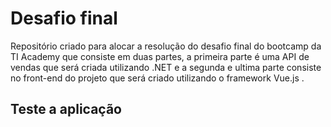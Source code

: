 # Desafio final

Repositório criado para alocar a resolução do desafio final do bootcamp da TI Academy que consiste em duas partes, 
a primeira parte é uma API de vendas que será criada utilizando .NET e a segunda e ultima parte consiste no front-end 
do projeto que será criado utilizando o framework Vue.js .

## Teste a aplicação
